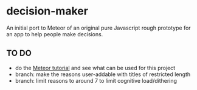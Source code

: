 # decision-maker

An initial port to Meteor of an original pure Javascript rough prototype for an app to help people make decisions.

## TO DO

* do the [Meteor tutorial](https://www.meteor.com/tutorials/blaze/creating-an-app) and see what can be used for this project
* branch: make the reasons user-addable with titles of restricted length
* branch: limit reasons to around 7 to limit cognitive load/dithering
